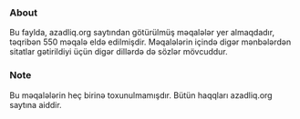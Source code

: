 ### About
Bu faylda, azadliq.org saytından götürülmüş məqalələr yer almaqdadır, təqribən 550 məqalə eldə edilmişdir. Məqalələrin içində digər mənbələrdən sitatlar gətirildiyi üçün digər dillərdə də sözlər mövcuddur.

### Note
Bu məqalələrin heç birinə toxunulmamışdır. Bütün haqqları azadliq.org saytına aiddir.
